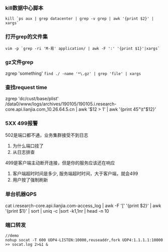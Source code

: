 ### kill数据中心脚本
```
kill `ps aux | grep datacenter | grep -v grep | awk '{print $2}' | xargs`
```

### 打开grep的文件集
```
vim -p `grep -ri 'M-易' application/ | awk -F ':' '{print $1}'|xargs`
```

### gz文件grep
zgrep 'something' `find ./ -name '*\.gz' | grep 'file' | xargs`


### 查找request time
zgrep 'dc/cust/base/plist' /data0/www/logs/archives/190105/190105.i.research-core.api.lianjia.com_10.26.64.5.cn | awk '$12 > 1' | awk '{print $4$5"\t"$12}'

### 5XX 499报警
502是端口都不通，业务集群接受不到日志

1. 为什么端口挂了
2. 从日志排查

499是客户端主动断开连接，但是你的服务应该还在响应

1. 客户端超时时间是多少, 服务端超时时间，大于客户端，就会499
2. 用户按了强制刷新

### 单台机器QPS
cat i.research-core.api.lianjia.com-access_log | awk -F '[' '{print $2}' | awk '{print $1}' | sort | uniq -c |sort -k1,1nr | head -n 10

### 端口转发
```
//demo
nohup socat -T 600 UDP4-LISTEN:10000,reuseaddr,fork UDP4:1.1.1.1:10000 >> socat.log 2>&1 &
```

